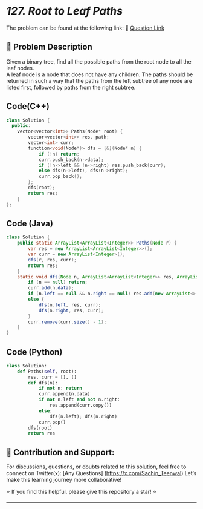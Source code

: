 # *127. Root to Leaf Paths*

The problem can be found at the following link: 🔗 [Question Link](https://www.geeksforgeeks.org/problems/root-to-leaf-paths/1)

## **🧩 Problem Description**

Given a binary tree, find all the possible paths from the root node to all the leaf nodes.  
A leaf node is a node that does not have any children. The paths should be returned in such a way that the paths from the left subtree of any node are listed first, followed by paths from the right subtree.


## Code(C++)
```cpp
class Solution {
  public:
    vector<vector<int>> Paths(Node* root) {
        vector<vector<int>> res, path;
        vector<int> curr;
        function<void(Node*)> dfs = [&](Node* n) {
            if (!n) return;
            curr.push_back(n->data);
            if (!n->left && !n->right) res.push_back(curr);
            else dfs(n->left), dfs(n->right);
            curr.pop_back();
        };
        dfs(root);
        return res;
    }
};
```

## Code (Java)

```java
class Solution {
    public static ArrayList<ArrayList<Integer>> Paths(Node r) {
        var res = new ArrayList<ArrayList<Integer>>();
        var curr = new ArrayList<Integer>();
        dfs(r, res, curr);
        return res;
    }
    static void dfs(Node n, ArrayList<ArrayList<Integer>> res, ArrayList<Integer> curr) {
        if (n == null) return;
        curr.add(n.data);
        if (n.left == null && n.right == null) res.add(new ArrayList<>(curr));
        else {
            dfs(n.left, res, curr);
            dfs(n.right, res, curr);
        }
        curr.remove(curr.size() - 1);
    }
}
```

## Code (Python)

```python
class Solution:
    def Paths(self, root):
        res, curr = [], []
        def dfs(n):
            if not n: return
            curr.append(n.data)
            if not n.left and not n.right:
                res.append(curr.copy())
            else:
                dfs(n.left); dfs(n.right)
            curr.pop()
        dfs(root)
        return res
```



## 🎯 **Contribution and Support:**

For discussions, questions, or doubts related to this solution, feel free to connect on Twitter(x): [Any Questions] (https://x.com/Sachin_Teenwal) Let’s make this learning journey more collaborative!

⭐ If you find this helpful, please give this repository a star! ⭐

---
